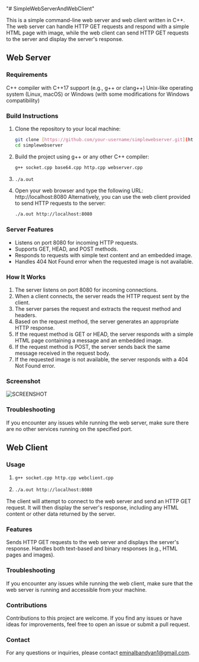 "# SimpleWebServerAndWebClient" 

This is a simple command-line web server and web client written in C++. The web server can handle HTTP GET requests and respond with a simple HTML page with image, while the web client can send HTTP GET requests to the server and display the server's response.

## Web Server
### Requirements
C++ compiler with C++17 support (e.g., g++ or clang++)
Unix-like operating system (Linux, macOS) or Windows (with some modifications for Windows compatibility)

### Build Instructions
1. Clone the repository to your local machine:
   ```bash
   git clone [https://github.com/your-username/simplewebserver.git](https://github.com/NalbandyanE/SimpleWebServerAndWebClient.git)
   cd simplewebserver
3. Build the project using g++ or any other C++ compiler:
   ```bash
   g++ socket.cpp base64.cpp http.cpp webserver.cpp
5. ```bash
   ./a.out
6. Open your web browser and type the following URL:
   http://localhost:8080
Alternatively, you can use the web client provided to send HTTP requests to the server:
   ```bash
   ./a.out http://localhost:8080

### Server Features
- Listens on port 8080 for incoming HTTP requests.
- Supports GET, HEAD, and POST methods.
- Responds to requests with simple text content and an embedded image.
- Handles 404 Not Found error when the requested image is not available.

### How It Works
1. The server listens on port 8080 for incoming connections.
2. When a client connects, the server reads the HTTP request sent by the client.
3. The server parses the request and extracts the request method and headers.
4. Based on the request method, the server generates an appropriate HTTP response.
5. If the request method is GET or HEAD, the server responds with a simple HTML page containing a message and an embedded image.
6. If the request method is POST, the server sends back the same message received in the request body.
7. If the requested image is not available, the server responds with a 404 Not Found error.

### Screenshot
![SCREENSHOT](Capture.PNG)

### Troubleshooting
If you encounter any issues while running the web server, make sure there are no other services running on the specified port.

## Web Client
### Usage
1. ```bash
   g++ socket.cpp http.cpp webclient.cpp
2. ```bash
   ./a.out http://localhost:8080

The client will attempt to connect to the web server and send an HTTP GET request. It will then display the server's response, including any HTML content or other data returned by the server.

### Features
Sends HTTP GET requests to the web server and displays the server's response.
Handles both text-based and binary responses (e.g., HTML pages and images).

### Troubleshooting
If you encounter any issues while running the web client, make sure that the web server is running and accessible from your machine.

### Contributions
Contributions to this project are welcome. If you find any issues or have ideas for improvements, feel free to open an issue or submit a pull request.

### Contact
For any questions or inquiries, please contact eminalbandyan1@gmail.com.

